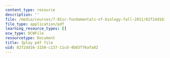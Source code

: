 ```yaml
---
content_type: resource
description: ''
file: /media/courses/7-01sc-fundamentals-of-biology-fall-2011/82f2dd163150c13711cd4b03f76afa82_YCeKtM6Hnmc.pdf
file_type: application/pdf
learning_resource_types: []
ocw_type: OCWFile
resourcetype: Document
title: 3play pdf file
uid: 82f2dd16-3150-c137-11cd-4b03f76afa82
---
```

